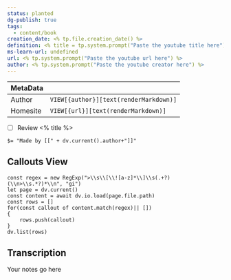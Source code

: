 ```yaml
---
status: planted
dg-publish: true
tags:
  - content/book
creation_date: <% tp.file.creation_date() %>
definition: <% title = tp.system.prompt("Paste the youtube title here") %>
ms-learn-url: undefined
url: <% tp.system.prompt("Paste the youtube url here") %>
author: <% tp.system.prompt("Paste the youtube creator here") %>
---
```



| MetaData   |                                              |
| ---------- | -------------------------------------------- |
| Author   | `VIEW[{author}][text(renderMarkdown)]`          |
| Homesite   | `VIEW[{url}][text(renderMarkdown)]`          |

- [ ] Review <% title %>


`$= "Made by [[" + dv.current().author+"]]"`

## Callouts View

```dataviewjs
const regex = new RegExp(">\\s\\[\\![a-z]*\\]\\s(.+?)(\\n>\\s.*?)*\\n", "gi")
let page = dv.current()
const content = await dv.io.load(page.file.path)
const rows = []
for(const callout of content.match(regex)|| [])
{
	rows.push(callout)
}
dv.list(rows)
```

## Transcription

Your notes go here